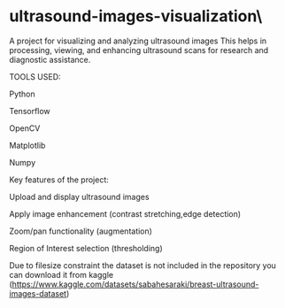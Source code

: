 # ultrasound-images-visualization\
A project for visualizing and analyzing ultrasound images 
This helps in processing, viewing, and enhancing ultrasound scans for research and diagnostic assistance.

TOOLS USED:

Python

Tensorflow

OpenCV

Matplotlib

Numpy

Key features of the project:

Upload and display ultrasound images

Apply image enhancement (contrast stretching,edge detection)

Zoom/pan functionality (augmentation)

Region of Interest selection (thresholding)

Due to filesize constraint the dataset is not included in the repository you can download it from kaggle (https://www.kaggle.com/datasets/sabahesaraki/breast-ultrasound-images-dataset)
